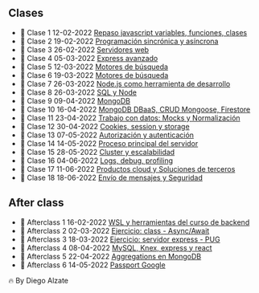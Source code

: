 ## Clases

- :muscle: Clase 1 12-02-2022 [Repaso javascript variables, funciones, clases](https://coderhouse.zoom.us/rec/share/I_aiC9TRxsQuwOtYB-PxjNN-U1DrSXl-dk6f-hltkYmluKY9RKIHD1vyN9QCBKAu._h-FrFOZw1WNNw7L?startTime=1644671156000)
- :muscle: Clase 2 19-02-2022 [Programación sincrónica y asíncrona](https://coderhouse.zoom.us/rec/share/pnnVuL3IU55etqgfsemP5FMk3Tr0Cv3uQixhayGAeCa-A4pMKwF2-KDpchJpNDeH.YiGySN7MOl92W4fs?startTime=1645275706000)
- :muscle: Clase 3 26-02-2022 [Servidores web](https://coderhouse.zoom.us/rec/share/SRlHWHzE8kJgt1StAhe8s0dFFsKffyZa_w3ZXlIXKWTkbHo-TW65l7_gy0nT6mTA.8U8m0BnA1On4agmn?startTime=1645880469000)
- :muscle: Clase 4 05-03-2022 [Express avanzado](https://coderhouse.zoom.us/rec/share/4ZbYJlxdt1ZXBYyW1NahTOj0Nn51r0E18CwkPLYI_6GCNG90N84L7Iz9zqVluxPX.VvUFH6IB7U6tRdC0?startTime=1646485274000)
- :muscle: Clase 5 12-03-2022 [Motores de búsqueda](https://coderhouse.zoom.us/rec/share/wa-BZDsDr_QJk-1c8dwjo5lRITdNh02G_Jtm5aFG5adX5PzLKvmJG6pMH5zZqB3w.5e1NNPIn27cEPcop?startTime=1647090077000)
- :muscle: Clase 6 19-03-2022 [Motores de búsqueda](https://coderhouse.zoom.us/rec/share/XplR1sOKZ57PvSblXlJKzIDffV6h3K6FQVF9wcPlPRjcMZ1u7TshhUmjKEAwuuc.PrKXEDfCJuWAouZd?startTime=1647695000000)
- :muscle: Clase 7 26-03-2022 [Node.js como herramienta de desarrollo](https://coderhouse.zoom.us/rec/share/q4DkPXZ9aOOGPpt-gAbNhzNJJ8n2oUTbE-EH1ngLST3xf9Zk2xgX-k6h9STQkTbR.VEadEiOmNKAd4Ww0)
- :muscle: Clase 8 26-03-2022 [SQL y Node](https://coderhouse.zoom.us/rec/share/3_93yS6MAAU8dk_4WYJpbzpp4ONZ0OohGyX77l2hH138H4SuPbEOSEmlFKHOeoNn._0WlstDrnpzTX8Ft)
- :muscle: Clase 9 09-04-2022 [MongoDB](https://coderhouse.zoom.us/rec/share/hYb27JtTFwRMmoHvuqcr0Socpcct0axlorGGTw5E3Frhpve3csLcw88sTeD4Xh1U.8NpDhsY4Lg0NcYeN)
- :muscle: Clase 10 16-04-2022 [MongoDB DBaaS, CRUD Mongoose, Firestore](https://coderhouse.zoom.us/rec/share/IQx4Y9hzJCtJ_3_HpIxVwKCQqYrEJfIsKv9IJr3ULBEqNN96wPvnXk2o8ddBDa0.KaUbHHaWHJygYd1P)
- :muscle: Clase 11 23-04-2022 [Trabajo con datos: Mocks y Normalización](https://coderhouse.zoom.us/rec/share/AAC0fT29oQoCt4FT-Ml9pd-ageK5IPHzmZWXSfOLF5GWXRnn8r2ET3P7sSGyrole.8gZ7l06LQfy10w6o)
- :muscle: Clase 12 30-04-2022 [Cookies, session y storage](https://coderhouse.zoom.us/rec/share/Z5gCG4Yqlsbf4hJEw9cs3ryg19ZVj0yBJAdbddtuIUd3h6jtdJIuPEOMHqMzooWp.UGl9bbYV9xAcGkP1)
- :muscle: Clase 13 07-05-2022 [Autorización y autenticación](https://coderhouse.zoom.us/rec/share/jY-FnKWUPPihLBUGG6EZwhDfVKMl856QoFugGy3_IbWxMI4jiGCmQ1BT25jo171A.yXbYM86Zuk7pMfug)
- :muscle: Clase 14 14-05-2022 [Proceso principal del servidor](https://coderhouse.zoom.us/rec/share/DjhdrScXORAn0B2jEt19-xO2BPm8LSI56oXOiH_NcpAYE_n5Adexml2SrG_DB_rV.gj3_z_o-vkRufFLL)
- :muscle: Clase 15 28-05-2022 [Cluster y escalabilidad](https://coderhouse.zoom.us/rec/share/LnMjrprVtQ05PvS4auTDObV-MyxPTEz7ycwcn1KVczzchVG_uPzzQzkFgmw7xhQ.M6FVUd-ti3aKbF6s)
- :muscle: Clase 16 04-06-2022 [Logs, debug, profiling](https://coderhouse.zoom.us/rec/share/q--rNwDnOiQLEf-YMbQwrofSA66Kx5q_35coPJbLb9xaizEkqWuI_lZmH1IDhmix.LXcHmEIKWoRxKqWb)
- :muscle: Clase 17 11-06-2022 [Productos cloud y Soluciones de terceros](https://drive.google.com/file/d/1t3xTUgzP3EFQh2EJuIjCMfGFZK35ZsgO/view?usp=sharing)
- :muscle: Clase 18 18-06-2022 [Envío de mensajes y Seguridad](https://coderhouse.zoom.us/rec/share/KGOnlkMRowvCQ9EgiLL0jcqOtQtszg6-VkixdDaqFUfwdR1UZtTIYOFF2u2xbGD_.tMKEXsNK6MPAazf2)

## After class

- :rocket: Afterclass 1 16-02-2022 [WSL y herramientas del curso de backend](https://coderhouse.zoom.us/rec/share/CqstPlyX6xLtaXSW_1DH0u-nzr2xlYLb1Ls0g6P1vP49X7EP1G407EOdUacKqg2P.9auuRw-33oNbPLK1?startTime=1645052539000)
- :rocket: Afterclass 2 02-03-2022 [Ejercicio: class - Async/Await ](https://coderhouse.zoom.us/rec/share/Ka4Xpfk33lHOJBlsBG405z_YxDGCZ83Z_y-1F9uXwsm9vVI0ZrDNdVrLyVPKWBqN.nls_ms3JeyvAFuXY?startTime=1646258463000)
- :rocket: Afterclass 3 18-03-2022 [Ejercicio: servidor express - PUG ](https://coderhouse.zoom.us/rec/share/dHNoQt59fWvuRpIFtMTPM5id_yQL1RiT9Z_1TCnHvP1EYZn0ZmaFNsjKN0Tk7ck.-ZOeb8iPi9rHN6NL?startTime=1647640847000)
- :rocket: Afterclass 4 08-04-2022 [MySQL, Knex, express y react](https://coderhouse.zoom.us/rec/share/TN078rw2NUf959WJg1SjPjWpomqyHnB3A-IQmi4kDj7DFcYzw388_1VMSTK7GHy7.3PCLCezsBOonfZct)
- :rocket: Afterclass 5 22-04-2022 [Aggregations en MongoDB](https://coderhouse.zoom.us/rec/share/IqW10JNxQhXNxN8LIcJmmoAJBh6qdOgk-ogebIhd2ScyP4k8_5new3uxTy7Ah4l9.TK3mcVBFfuduvQ3T)
- :rocket: Afterclass 6 14-05-2022 [Passport Google](https://coderhouse.zoom.us/rec/share/h_US34BqWw1Hos12d20NqDljmGmbWhIzvr7s6_xLYqIOsOMFEhY2r0n-HB0KyqXc.22Jo5OSybGClVPqT)


🔥 By Diego Alzate
